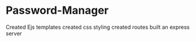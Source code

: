# Password-Manager
Created Ejs templates
created css styling
created routes
built an express server
